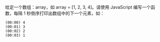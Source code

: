给定⼀个数组：array，如 array = [1, 2, 3, 4]。请使用 JavaScript 编写⼀个函数，每隔 1 秒倒序打印出数组中的下⼀个元素，如：

```text
(00:00) 4
(00:01) 3
(00:02) 2
(00:03) 1
```
